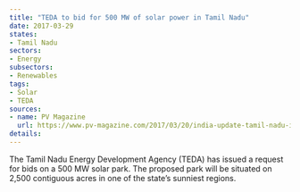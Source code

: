 ```yaml
---
title: "TEDA to bid for 500 MW of solar power in Tamil Nadu"
date: 2017-03-29
states:
- Tamil Nadu
sectors:
- Energy
subsectors:
- Renewables
tags:
- Solar
- TEDA
sources:
- name: PV Magazine
  url: https://www.pv-magazine.com/2017/03/20/india-update-tamil-nadu-issues-tender-call-for-500-mw-solar-while-750-mw-of-solar-to-be-retendered-in-karnataka/
details:
---
```


The Tamil Nadu Energy Development Agency (TEDA) has issued a request for bids on a 500 MW solar park. The proposed park will be situated on 2,500 contiguous acres in one of the state’s sunniest regions.
